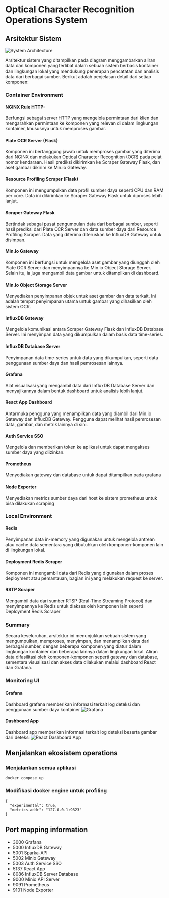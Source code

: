 # Optical Character Recognition Operations System 
## Arsitektur Sistem
![System Architecture](https://github.com/user-attachments/assets/6c428100-fdc9-448f-bea8-dbfc24dc7a13)

Arsitektur sistem yang ditampilkan pada diagram menggambarkan aliran data dan komponen yang terlibat dalam sebuah sistem berbasis kontainer dan lingkungan lokal yang mendukung penerapan pencatatan dan analisis data dari berbagai sumber. Berikut adalah penjelasan detail dari setiap komponen:

### Container Environment

#### NGINX Rule HTTP:
Berfungsi sebagai server HTTP yang mengelola permintaan dari klien dan mengarahkan permintaan ke komponen yang relevan di dalam lingkungan kontainer, khususnya untuk memproses gambar.

#### Plate OCR Server (Flask)
Komponen ini bertanggung jawab untuk memproses gambar yang diterima dari NGINX dan melakukan Optical Character Recognition (OCR) pada pelat nomor kendaraan. Hasil prediksi dikirimkan ke Scraper Gateway Flask, dan aset gambar dikirim ke Min.io Gateway.

#### Resource Profiling Scraper (Flask)
Komponen ini mengumpulkan data profil sumber daya seperti CPU dan RAM per core. Data ini dikirimkan ke Scraper Gateway Flask untuk diproses lebih lanjut.

#### Scraper Gateway Flask
Bertindak sebagai pusat pengumpulan data dari berbagai sumber, seperti hasil prediksi dari Plate OCR Server dan data sumber daya dari Resource Profiling Scraper. Data yang diterima diteruskan ke InfluxDB Gateway untuk disimpan.

#### Min.io Gateway
Komponen ini berfungsi untuk mengelola aset gambar yang diunggah oleh Plate OCR Server dan menyimpannya ke Min.io Object Storage Server. Selain itu, ia juga mengambil data gambar untuk ditampilkan di dashboard.

#### Min.io Object Storage Server
Menyediakan penyimpanan objek untuk aset gambar dan data terkait. Ini adalah tempat penyimpanan utama untuk gambar yang dihasilkan oleh sistem OCR.

#### InfluxDB Gateway
Mengelola komunikasi antara Scraper Gateway Flask dan InfluxDB Database Server. Ini menyimpan data yang dikumpulkan dalam basis data time-series.

#### InfluxDB Database Server
Penyimpanan data time-series untuk data yang dikumpulkan, seperti data penggunaan sumber daya dan hasil pemrosesan lainnya.

#### Grafana
Alat visualisasi yang mengambil data dari InfluxDB Database Server dan menyajikannya dalam bentuk dashboard untuk analisis lebih lanjut.

#### React App Dashboard
Antarmuka pengguna yang menampilkan data yang diambil dari Min.io Gateway dan InfluxDB Gateway. Pengguna dapat melihat hasil pemrosesan data, gambar, dan metrik lainnya di sini.

#### Auth Service SSO
Mengelola dan memberikan token ke aplikasi untuk dapat mengakses sumber daya yang diizinkan.

#### Prometheus
Menyediakan gateway dan database untuk dapat ditampilkan pada grafana

#### Node Exporter
Menyediakan metrics sumber daya dari host ke sistem prometheus untuk bisa dilakukan scraping

### Local Environment
#### Redis
Penyimpanan data in-memory yang digunakan untuk mengelola antrean atau cache data sementara yang dibutuhkan oleh komponen-komponen lain di lingkungan lokal.

#### Deployment Redis Scraper

Komponen ini mengambil data dari Redis yang digunakan dalam proses deployment atau pemantauan, bagian ini yang melakukan request ke server.

#### RSTP Scraper
Mengambil data dari sumber RTSP (Real-Time Streaming Protocol) dan menyimpannya ke Redis untuk diakses oleh komponen lain seperti Deployment Redis Scraper

### Summary 
Secara keseluruhan, arsitektur ini menunjukkan sebuah sistem yang mengumpulkan, memproses, menyimpan, dan menampilkan data dari berbagai sumber, dengan beberapa komponen yang diatur dalam lingkungan kontainer dan beberapa lainnya dalam lingkungan lokal. Aliran data difasilitasi oleh komponen-komponen seperti gateway dan database, sementara visualisasi dan akses data dilakukan melalui dashboard React dan Grafana.

### Monitoring UI 

#### Grafana
Dashboard grafana memberikan informasi terkait log deteksi dan penggunaan sumber daya kontainer
![Grafana](https://github.com/user-attachments/assets/6d198fa8-c46c-4fff-ba56-b2670fa62b21)

#### Dashboard App
Dashboard app memberikan informasi terkait log deteksi beserta gambar dari deteksi
![React Dashboard App](https://github.com/user-attachments/assets/c1c9a5da-ba73-4476-b173-7f4dd6dc6baf)

## Menjalankan ekosistem operations
### Menjalankan semua aplikasi
```
docker compose up
```
### Modifikasi docker engine untuk profiling
```
{
  "experimental": true,
  "metrics-addr": "127.0.0.1:9323"
}
```
## Port mapping information

- 3000 Grafana
- 5000 InfluxDB Gateway
- 5001 Sparka-API
- 5002 Minio Gateway
- 5003 Auth Service SSO
- 5137 React App
- 8086 InfluxDB Server Database
- 9000 Minio API Server
- 9091 Prometheus
- 9101 Node Exporter
